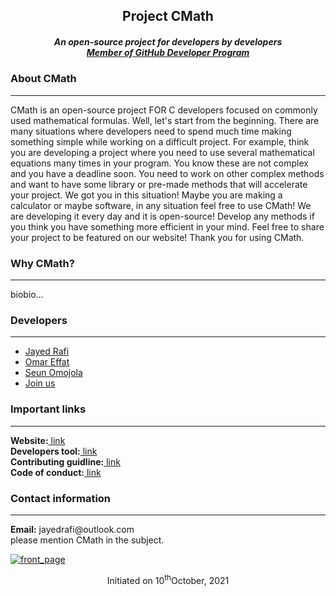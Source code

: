 <h2 align="center">Project CMath</h2>
<h5 align="center">An open-source project for developers by developers<br/><a href="https://docs.github.com/en/developers/overview/github-developer-program">Member of GitHub Developer Program</a></h5>
  <h3>About CMath</h3><hr>
  <p>CMath is an open-source project FOR C developers focused on commonly used mathematical formulas. Well, let's start from the beginning. There are many situations where developers need to spend much time making something simple while working on a difficult project. For example, think you are developing a project where you need to use several mathematical equations many times in your program. You know these are not complex and you have a deadline soon. You need to work on other complex methods and want to have some library or pre-made methods that will accelerate your project. We got you in this situation! Maybe you are making a calculator or maybe software, in any situation feel free to use CMath! We are developing it every day and it is open-source! Develop any methods if you think you have something more efficient in your mind. Feel free to share your project to be featured on our website! Thank you for using CMath.</p>
   <h3>Why CMath?</h3><hr>
  <p>biobio...</p>
   <h3>Developers</h3><hr>
  <p> 
    <ul>
      <li><a href="https://jayedrafi.com">Jayed Rafi<a/></li>
      <li><a href="https://github.com/OmarEfat">Omar Effat</a></li>
      <li><a href="https://github.com/seun-OMJ">Seun Omojola</a></li>
       <li><a href="https://docs.google.com/forms/d/e/1FAIpQLSd5TYYE53fGIzWr1rfADIQ0pVnfk0gw71PobHzDgWRO_oPG9A/viewform">Join us</a></li>
    </ul>
  </p>
   <h3>Important links</h3><hr>
  <p>
  <strong>Website:</strong><a href="https://jayedrafiprojects.github.io/cmath.c/"> link</a>
  <br>
  <strong>Developers tool:</strong><a href="https://github.com/JayedRafiProjects/cmath.c/tree/main/dev-tool"> link</a>
  <br/>
  <strong>Contributing guidline:</strong><a href="https://github.com/JayedRafiProjects/cmath.c/tree/main/dev-tool/contributing-guideline"> link</a>
  <br/>
  <strong>Code of conduct:</strong><a href="https://github.com/JayedRafiProjects/cmath.c/tree/main/dev-tool/code-of-conduct"> link</a>
  </p>
  <h3>Contact information</h3><hr>
  <p><strong>Email:</strong> jayedrafi@outlook.com<br/>
  please mention CMath in the subject.</p>
  
<a href ="https://jayedrafiprojects.github.io/cmath.c/"><img src="https://github.com/JayedRafiProjects/cmath.c/blob/main/web/cm_icon_transparent.png" alt="front_page"></a>
  <p align="center">Initiated on 10<sup>th</sup>October, 2021</p>
